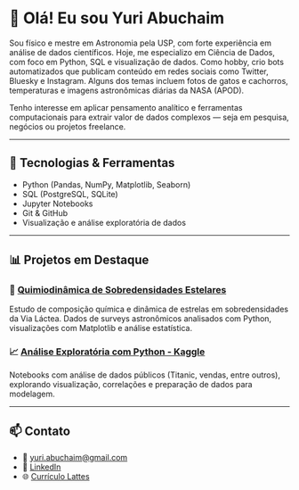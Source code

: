 # 👋 Olá! Eu sou Yuri Abuchaim

Sou físico e mestre em Astronomia pela USP, com forte experiência em análise de dados científicos. Hoje, me especializo em Ciência de Dados, com foco em Python, SQL e visualização de dados. Como hobby, crio bots automatizados que publicam conteúdo em redes sociais como Twitter, Bluesky e Instagram. Alguns dos temas incluem fotos de gatos e cachorros, temperaturas e imagens astronômicas diárias da NASA (APOD).

Tenho interesse em aplicar pensamento analítico e ferramentas computacionais para extrair valor de dados complexos — seja em pesquisa, negócios ou projetos freelance.

---

## 🚀 Tecnologias & Ferramentas
- Python (Pandas, NumPy, Matplotlib, Seaborn)
- SQL (PostgreSQL, SQLite)
- Jupyter Notebooks
- Git & GitHub
- Visualização e análise exploratória de dados

---

## 📊 Projetos em Destaque

### 🌌 [Quimiodinâmica de Sobredensidades Estelares](https://github.com/seuusuario/sobredensidade-triangulum)
Estudo de composição química e dinâmica de estrelas em sobredensidades da Via Láctea. Dados de surveys astronômicos analisados com Python, visualizações com Matplotlib e análise estatística.

### 📈 [Análise Exploratória com Python - Kaggle](https://github.com/seuusuario/eda-kaggle-public-data)
Notebooks com análise de dados públicos (Titanic, vendas, entre outros), explorando visualização, correlações e preparação de dados para modelagem.

---

## 📫 Contato
- 📧 [yuri.abuchaim@gmail.com](mailto:yuri.abuchaim@gmail.com)
- 💼 [LinkedIn](https://linkedin.com/in/yuri-abuchaim-1472bb1a1)
- 🌐 [Currículo Lattes](http://lattes.cnpq.br/6100327519689283)
